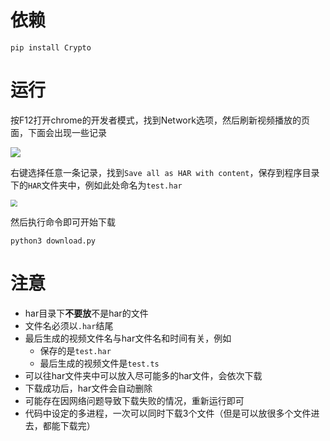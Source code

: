 



# 依赖

```
pip install Crypto
```

# 运行

按F12打开chrome的开发者模式，找到Network选项，然后刷新视频播放的页面，下面会出现一些记录

<img src="https://gitee.com/greynius/picbed/raw/master/img/20201201113655.png"/>

右键选择任意一条记录，找到`Save all as HAR with content`，保存到程序目录下的`HAR`文件夹中，例如此处命名为`test.har`

<img src="https://gitee.com/greynius/picbed/raw/master/img/20201201113231.png" style="zoom: 67%;" />

然后执行命令即可开始下载

```
python3 download.py
```



# 注意

- har目录下**不要放**不是har的文件
- 文件名必须以`.har`结尾
- 最后生成的视频文件名与har文件名和时间有关，例如
  - 保存的是`test.har`
  - 最后生成的视频文件是`test.ts`
- 可以往har文件夹中可以放入尽可能多的har文件，会依次下载
- 下载成功后，har文件会自动删除
- 可能存在因网络问题导致下载失败的情况，重新运行即可
- 代码中设定的多进程，一次可以同时下载3个文件（但是可以放很多个文件进去，都能下载完）